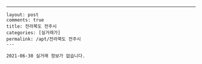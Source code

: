 ---
    layout: post
    comments: true
    title: 전라북도 전주시
    categories: [실거래가]
    permalink: /apt/전라북도 전주시
    ---

    2021-06-30 실거래 정보가 없습니다.

    